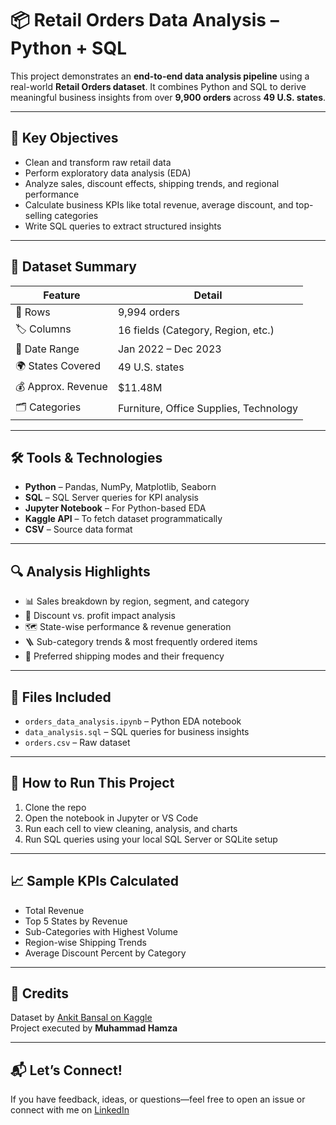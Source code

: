 # 📦 Retail Orders Data Analysis – Python + SQL

This project demonstrates an **end-to-end data analysis pipeline** using a real-world **Retail Orders dataset**. It combines Python and SQL to derive meaningful business insights from over **9,900 orders** across **49 U.S. states**.

---

## 🧠 Key Objectives

- Clean and transform raw retail data  
- Perform exploratory data analysis (EDA)  
- Analyze sales, discount effects, shipping trends, and regional performance  
- Calculate business KPIs like total revenue, average discount, and top-selling categories  
- Write SQL queries to extract structured insights  

---

## 📌 Dataset Summary

| Feature              | Detail                             |
|----------------------|-------------------------------------|
| 📄 Rows              | 9,994 orders                       |
| 🏷️ Columns           | 16 fields (Category, Region, etc.) |
| 📅 Date Range        | Jan 2022 – Dec 2023                |
| 🌍 States Covered    | 49 U.S. states                     |
| 💰 Approx. Revenue   | $11.48M                            |
| 🗂️ Categories         | Furniture, Office Supplies, Technology |

---

## 🛠️ Tools & Technologies

- **Python** – Pandas, NumPy, Matplotlib, Seaborn  
- **SQL** – SQL Server queries for KPI analysis  
- **Jupyter Notebook** – For Python-based EDA  
- **Kaggle API** – To fetch dataset programmatically  
- **CSV** – Source data format  

---

## 🔍 Analysis Highlights

- 📊 Sales breakdown by region, segment, and category  
- 🧾 Discount vs. profit impact analysis  
- 🗺️ State-wise performance & revenue generation  
- 🪜 Sub-category trends & most frequently ordered items  
- 🚚 Preferred shipping modes and their frequency  

---

## 🧾 Files Included

- `orders_data_analysis.ipynb` – Python EDA notebook  
- `data_analysis.sql` – SQL queries for business insights  
- `orders.csv` – Raw dataset  

---

## 🚀 How to Run This Project

1. Clone the repo  
2. Open the notebook in Jupyter or VS Code  
3. Run each cell to view cleaning, analysis, and charts  
4. Run SQL queries using your local SQL Server or SQLite setup  

---

## 📈 Sample KPIs Calculated

- Total Revenue  
- Top 5 States by Revenue  
- Sub-Categories with Highest Volume  
- Region-wise Shipping Trends  
- Average Discount Percent by Category  

---

## 🙌 Credits

Dataset by [Ankit Bansal on Kaggle](https://www.kaggle.com/datasets/ankitbansal06/retail-orders)  
Project executed by **Muhammad Hamza**

---

## 📬 Let’s Connect!

If you have feedback, ideas, or questions—feel free to open an issue or connect with me on [LinkedIn](https://www.linkedin.com/in/-muhammad-hamza/)
